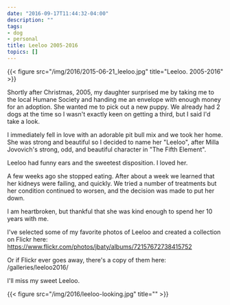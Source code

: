 ```yaml
---
date: "2016-09-17T11:44:32-04:00"
description: ""
tags:
- dog
- personal
title: Leeloo 2005-2016
topics: []
---
```


{{< figure src="/img/2016/2015-06-21_leeloo.jpg" title="Leeloo. 2005-2016" >}}

Shortly after Christmas, 2005, my daughter surprised me by taking me to the
local Humane Society and handing me an envelope with enough money for an
adoption. She wanted me to pick out a new puppy. We already had 2 dogs at the
time so I wasn't exactly keen on getting a third, but I said I'd take a look.

I immediately fell in love with an adorable pit bull mix and we took her home.
She was strong and beautiful so I decided to name her "Leeloo", after Milla
Jovovich's strong, odd, and beautiful character in "The Fifth Element".

Leeloo had funny ears and the sweetest disposition. I loved her.

A few weeks ago she stopped eating. After about a week we learned that her
kidneys were failing, and quickly. We tried a number of treatments but her
condition continued to worsen, and the decision was made to put her down.

I am heartbroken, but thankful that she was kind enough to spend her 10 years
with me.

I've selected some of my favorite photos of Leeloo and created a collection on
Flickr here: https://www.flickr.com/photos/jbaty/albums/72157672738415752

Or if Flickr ever goes away, there's a copy of them here:
/galleries/leeloo2016/

I'll miss my sweet Leeloo.

{{< figure src="/img/2016/leeloo-looking.jpg" title="" >}}


